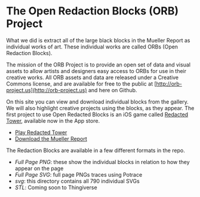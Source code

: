 # The Open Redaction Blocks (ORB) Project

What we did is extract all of the large black blocks in the Mueller Report as individual works of art. These individual works are called ORBs (Open Redaction Blocks).

The mission of the ORB Project is to provide an open set of data and visual assets to allow artists and designers easy access to ORBs for use in their creative works. All ORB assets and data are released under a Creative Commons license, and are available for free to the public at [http://orb-project.us](http://orb-project.us) and here on Github.

On this site you can view and download individual blocks from the gallery. We will also highlight creative projects using the blocks, as they appear. The first project to use Open Redacted Blocks is an iOS game called [Redacted Tower](https://apps.apple.com/us/app/redacted-tower/id1463453940), available now in the App store.


* [Play Redacted Tower](https://apps.apple.com/us/app/redacted-tower/id1463453940)
* [Download the Mueller Report](https://www.justice.gov/storage/report.pdf)

The Redaction Blocks are available in a few different formats in the repo.

* _Full Page PNG_: these show the individual blocks in relation to how they appear on the page
* _Full Page SVG_: full page PNGs traces using Potrace
* _svg_: this directory contains all 790 individual SVGs
* _STL_: Coming soon to Thingiverse

